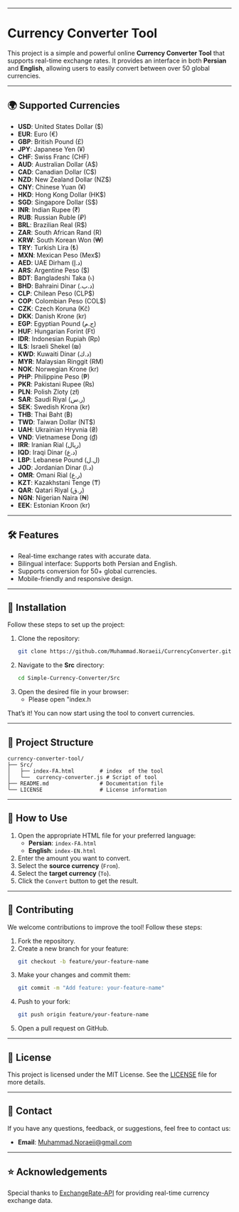 

---


# Currency Converter Tool

This project is a simple and powerful online **Currency Converter Tool** that supports real-time exchange rates. It provides an interface in both **Persian** and **English**, allowing users to easily convert between over 50 global currencies.

---

## 🌍 Supported Currencies

- **USD**: United States Dollar ($)
- **EUR**: Euro (€)
- **GBP**: British Pound (£)
- **JPY**: Japanese Yen (¥)
- **CHF**: Swiss Franc (CHF)
- **AUD**: Australian Dollar (A$)
- **CAD**: Canadian Dollar (C$)
- **NZD**: New Zealand Dollar (NZ$)
- **CNY**: Chinese Yuan (¥)
- **HKD**: Hong Kong Dollar (HK$)
- **SGD**: Singapore Dollar (S$)
- **INR**: Indian Rupee (₹)
- **RUB**: Russian Ruble (₽)
- **BRL**: Brazilian Real (R$)
- **ZAR**: South African Rand (R)
- **KRW**: South Korean Won (₩)
- **TRY**: Turkish Lira (₺)
- **MXN**: Mexican Peso (Mex$)
- **AED**: UAE Dirham (د.إ)
- **ARS**: Argentine Peso ($)
- **BDT**: Bangladeshi Taka (৳)
- **BHD**: Bahraini Dinar (.د.ب)
- **CLP**: Chilean Peso (CLP$)
- **COP**: Colombian Peso (COL$)
- **CZK**: Czech Koruna (Kč)
- **DKK**: Danish Krone (kr)
- **EGP**: Egyptian Pound (ج.م)
- **HUF**: Hungarian Forint (Ft)
- **IDR**: Indonesian Rupiah (Rp)
- **ILS**: Israeli Shekel (₪)
- **KWD**: Kuwaiti Dinar (د.ك)
- **MYR**: Malaysian Ringgit (RM)
- **NOK**: Norwegian Krone (kr)
- **PHP**: Philippine Peso (₱)
- **PKR**: Pakistani Rupee (₨)
- **PLN**: Polish Zloty (zł)
- **SAR**: Saudi Riyal (ر.س)
- **SEK**: Swedish Krona (kr)
- **THB**: Thai Baht (฿)
- **TWD**: Taiwan Dollar (NT$)
- **UAH**: Ukrainian Hryvnia (₴)
- **VND**: Vietnamese Dong (₫)
- **IRR**: Iranian Rial (ریال)
- **IQD**: Iraqi Dinar (د.ع)
- **LBP**: Lebanese Pound (ل.ل)
- **JOD**: Jordanian Dinar (د.ا)
- **OMR**: Omani Rial (ر.ع)
- **KZT**: Kazakhstani Tenge (₸)
- **QAR**: Qatari Riyal (ر.ق)
- **NGN**: Nigerian Naira (₦)
- **EEK**: Estonian Kroon (kr)


---

## 🛠 Features

- Real-time exchange rates with accurate data.
- Bilingual interface: Supports both Persian and English.
- Supports conversion for 50+ global currencies.
- Mobile-friendly and responsive design.

---

## 🚀 Installation

Follow these steps to set up the project:

1. Clone the repository:
   ```bash
   git clone https://github.com/Muhammad.Noraeii/CurrencyConverter.git
   ```
2. Navigate to the **Src** directory:
   ```bash
   cd Simple-Currency-Converter/Src
   ```
3. Open the desired file in your browser:
   - Please open "index.h

That’s it! You can now start using the tool to convert currencies.

---

## 📂 Project Structure

```
currency-converter-tool/
├── Src/
│   ├── index-FA.html        # index  of the tool
│   └──  currency-converter.js # Script of tool            
├── README.md                # Documentation file
└── LICENSE                  # License information
```

---

## 🌟 How to Use

1. Open the appropriate HTML file for your preferred language:
   - **Persian**: `index-FA.html`
   - **English**: `index-EN.html`
2. Enter the amount you want to convert.
3. Select the **source currency** (`From`).
4. Select the **target currency** (`To`).
5. Click the `Convert` button to get the result.

---

## 🤝 Contributing

We welcome contributions to improve the tool! Follow these steps:

1. Fork the repository.
2. Create a new branch for your feature:
   ```bash
   git checkout -b feature/your-feature-name
   ```
3. Make your changes and commit them:
   ```bash
   git commit -m "Add feature: your-feature-name"
   ```
4. Push to your fork:
   ```bash
   git push origin feature/your-feature-name
   ```
5. Open a pull request on GitHub.

---

## 📄 License

This project is licensed under the MIT License. See the [LICENSE](LICENSE) file for more details.

---

## 📧 Contact

If you have any questions, feedback, or suggestions, feel free to contact us:

- **Email**: Muhammad.Noraeii@gmail.com


---

## ⭐ Acknowledgements

Special thanks to [ExchangeRate-API](https://www.exchangerate-api.com/) for providing real-time currency exchange data.
```

